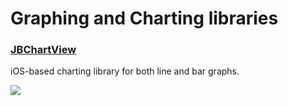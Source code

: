 # Graphing and Charting libraries

### [JBChartView](https://github.com/Jawbone/JBChartView)
iOS-based charting library for both line and bar graphs.

![](https://raw.github.com/Jawbone/JBChartView/master/Screenshots/main.png)

